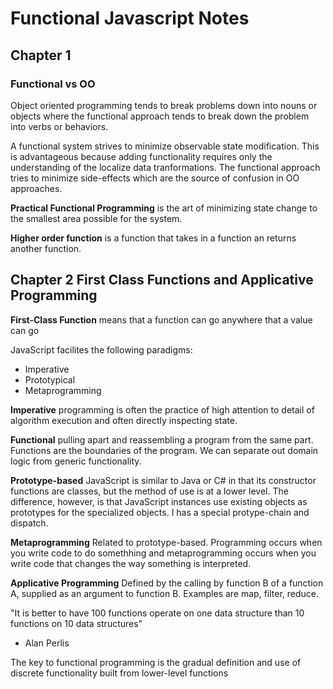 # Functional Javascript Notes

## Chapter 1

### Functional vs OO

Object oriented programming tends to break problems down into nouns or objects
where the functional approach tends to break down the problem into verbs or
behaviors.

A functional system strives to minimize observable state modification. This is 
advantageous because adding functionality requires only the understanding of the
localize data tranformations. The functional approach tries to minimize
side-effects which are the source of confusion in OO approaches.

**Practical Functional Programming** is the art of minimizing state change to the
smallest area possible for the system.


**Higher order function** is a function that takes in a function an returns
another function.

## Chapter 2 First Class Functions and Applicative Programming

**First-Class Function** means that a function can go anywhere that a value can go

JavaScript facilites the following paradigms:

* Imperative
* Prototypical
* Metaprogramming

**Imperative** programming is often the practice of high attention to detail of
algorithm execution and often directly inspecting state.

**Functional** pulling apart and reassembling a program from the same part.
Functions are the boundaries of the program. We can separate out domain logic from
generic functionality.

**Prototype-based** JavaScript is similar to Java or C# in that its constructor functions
are classes, but the method of use is at a lower level. The difference, however, is that 
JavaScript instances use existing objects as prototypes for the specialized objects. I
has a special protype-chain and dispatch.

**Metaprogramming** Related to prototype-based. Programming occurs when you write code to do
somethhing and metaprogramming occurs when you write code that changes the way something
is interpreted.

**Applicative Programming** Defined by the calling by function B of a function A, supplied
as an argument to function B. Examples are map, filter, reduce.

"It is better to have 100 functions operate on one data structure than 10 functions on 10
data structures"

- Alan Perlis

The key to functional programming is the gradual definition and use of discrete functionality
built from lower-level functions

